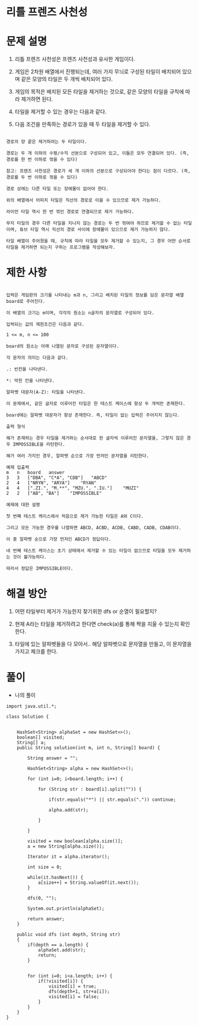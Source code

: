 # 리틀 프렌즈 사천성

# 문제 설명

1. 리틀 프렌즈 사천성은 프렌즈 사천성과 유사한 게임이다.

2. 게임은 2차원 배열에서 진행되는데, 여러 가지 무늬로 구성된 타일이 배치되어 있으며 같은 모양의 타일은 두 개씩 배치되어 있다.

3. 게임의 목적은 배치된 모든 타일을 제거하는 것으로, 같은 모양의 타일을 규칙에 따라 제거하면 된다.

4. 타일을 제거할 수 있는 경우는 다음과 같다.

5. 다음 조건을 만족하는 경로가 있을 때 두 타일을 제거할 수 있다.

```

경로의 양 끝은 제거하려는 두 타일이다.

경로는 두 개 이하의 수평/수직 선분으로 구성되어 있고, 이들은 모두 연결되어 있다. (즉, 경로를 한 번 이하로 꺾을 수 있다)

참고: 프렌즈 사천성은 경로가 세 개 이하의 선분으로 구성되어야 한다는 점이 다르다. (즉, 경로를 두 번 이하로 꺾을 수 있다)

경로 상에는 다른 타일 또는 장애물이 없어야 한다.

위의 배열에서 어피치 타일은 직선의 경로로 이을 수 있으므로 제거 가능하다. 

라이언 타일 역시 한 번 꺾인 경로로 연결되므로 제거 가능하다.

무지 타일의 경우 다른 타일을 지나지 않는 경로는 두 번 꺾여야 하므로 제거할 수 없는 타일이며, 튜브 타일 역시 직선의 경로 사이에 장애물이 있으므로 제거 가능하지 않다.

타일 배열이 주어졌을 때, 규칙에 따라 타일을 모두 제거할 수 있는지, 그 경우 어떤 순서로 타일을 제거하면 되는지 구하는 프로그램을 작성해보자.

```

# 제한 사항

```

입력은 게임판의 크기를 나타내는 m과 n, 그리고 배치된 타일의 정보를 담은 문자열 배열 board로 주어진다.

이 배열의 크기는 m이며, 각각의 원소는 n글자의 문자열로 구성되어 있다.

입력되는 값의 제한조건은 다음과 같다.

1 <= m, n <= 100

board의 원소는 아래 나열된 문자로 구성된 문자열이다.

각 문자의 의미는 다음과 같다.

.: 빈칸을 나타낸다.

*: 막힌 칸을 나타낸다.

알파벳 대문자(A-Z): 타일을 나타낸다.

이 문제에서, 같은 글자로 이루어진 타일은 한 테스트 케이스에 항상 두 개씩만 존재한다.

board에는 알파벳 대문자가 항상 존재한다. 즉, 타일이 없는 입력은 주어지지 않는다.

출력 형식

해가 존재하는 경우 타일을 제거하는 순서대로 한 글자씩 이루어진 문자열을, 그렇지 않은 경우 IMPOSSIBLE을 리턴한다.

해가 여러 가지인 경우, 알파벳 순으로 가장 먼저인 문자열을 리턴한다.

예제 입출력
m	n	board	answer
3	3	["DBA", "C*A", "CDB"]	"ABCD"
2	4	["NRYN", "ARYA"]	"RYAN"
4	4	[".ZI.", "M.**", "MZU.", ".IU."]	"MUZI"
2	2	["AB", "BA"]	"IMPOSSIBLE"

예제에 대한 설명

첫 번째 테스트 케이스에서 처음으로 제거 가능한 타일은 A와 C이다.

그리고 모든 가능한 경우를 나열하면 ABCD, ACBD, ACDB, CABD, CADB, CDAB이다.

이 중 알파벳 순으로 가장 먼저인 ABCD가 정답이다.

네 번째 테스트 케이스는 초기 상태에서 제거할 수 있는 타일이 없으므로 타일을 모두 제거하는 것이 불가능하다.

따라서 정답은 IMPOSSIBLE이다.

```

# 해결 방안

1. 어떤 타일부터 제거가 가능한지 찾기위한 dfs or 순열이 필요할지?

2. 현재 A라는 타일을 제거하려고 한다면 check(a)를 통해 짝을 지울 수 있는지 확인한다.

3. 타일에 있는 알파벳들을 다 모아서.. 해당 알파벳으로 문자열을 만들고, 이 문자열을 가지고 체크를 한다.

# 풀이

- 나의 풀이

```
import java.util.*;

class Solution {
    
        
    HashSet<String> alphaSet = new HashSet<>();
    boolean[] visited;
    String[] a;
    public String solution(int m, int n, String[] board) {
        
        String answer = "";
        
        HashSet<String> alpha = new HashSet<>();
        
        for (int i=0; i<board.length; i++) {
            
            for (String str : board[i].split("")) {
                
                if(str.equals("*") || str.equals(".")) continue;
                
                alpha.add(str);
                
            }
            
        }
        
        visited = new boolean[alpha.size()];
        a = new String[alpha.size()];
        
        Iterator it = alpha.iterator();
        
        int size = 0;
        
        while(it.hasNext()) {
            a[size++] = String.valueOf(it.next());
        }
        
        dfs(0, "");
        
        System.out.println(alphaSet);
        
        return answer;
    }
    
    public void dfs (int depth, String str)
    {
        if(depth == a.length) {
            alphaSet.add(str);
            return;
        }
        
        
        for (int i=0; i<a.length; i++) {
            if(!visited[i]) {
                visited[i] = true;
                dfs(depth+1, str+a[i]);
                visited[i] = false;
            }
        }
    }
}

```